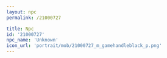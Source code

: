 ```yaml
---
layout: npc
permalink: /21000727

title: Npc
id: '21000727'
npc_name: 'Unknown'
icon_url: 'portrait/mob/21000727_m_gamehandleblack_p.png'
---
```

